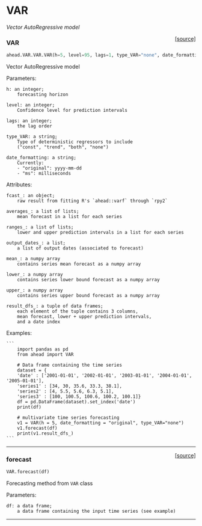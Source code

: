 # VAR

_Vector AutoRegressive model_

<span style="float:right;">[[source]](https://github.com/Techtonique/ahead/ahead/VAR/VAR.py#L45)</span>

### VAR


```python
ahead.VAR.VAR.VAR(h=5, level=95, lags=1, type_VAR="none", date_formatting="original")
```


Vector AutoRegressive model

Parameters:

    h: an integer;
        forecasting horizon

    level: an integer;
        Confidence level for prediction intervals

    lags: an integer;
        the lag order

    type_VAR: a string;
        Type of deterministic regressors to include
        ("const", "trend", "both", "none")

    date_formatting: a string;
        Currently:
        - "original": yyyy-mm-dd
        - "ms": milliseconds

Attributes:

    fcast_: an object;
        raw result from fitting R's `ahead::varf` through `rpy2`

    averages_: a list of lists;
        mean forecast in a list for each series

    ranges_: a list of lists;
        lower and upper prediction intervals in a list for each series

    output_dates_: a list;
        a list of output dates (associated to forecast)

    mean_: a numpy array
        contains series mean forecast as a numpy array

    lower_: a numpy array 
        contains series lower bound forecast as a numpy array   

    upper_: a numpy array 
        contains series upper bound forecast as a numpy array   

    result_dfs_: a tuple of data frames;
        each element of the tuple contains 3 columns,
        mean forecast, lower + upper prediction intervals,
        and a date index

Examples:

    ```
        import pandas as pd
        from ahead import VAR

        # Data frame containing the time series
        dataset = {
        'date' : ['2001-01-01', '2002-01-01', '2003-01-01', '2004-01-01', '2005-01-01'],
        'series1' : [34, 30, 35.6, 33.3, 38.1],
        'series2' : [4, 5.5, 5.6, 6.3, 5.1],
        'series3' : [100, 100.5, 100.6, 100.2, 100.1]}
        df = pd.DataFrame(dataset).set_index('date')
        print(df)

        # multivariate time series forecasting
        v1 = VAR(h = 5, date_formatting = "original", type_VAR="none")
        v1.forecast(df)
        print(v1.result_dfs_)
    ```


----

<span style="float:right;">[[source]](https://github.com/Techtonique/ahead/ahead/VAR/VAR.py#L144)</span>

### forecast


```python
VAR.forecast(df)
```


Forecasting method from `VAR` class

Parameters:

    df: a data frame;
        a data frame containing the input time series (see example)


----

